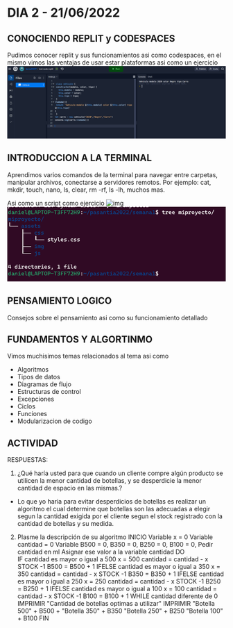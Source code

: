 #   DIA 2 - 21/06/2022

## CONOCIENDO REPLIT y CODESPACES
Pudimos conocer replit y sus funcionamientos asi como codespaces, en el mismo vimos las ventajas de usar estar plataformas
asi como un ejercicio 
    ![img](/assets/DIA2.PNG)

## INTRODUCCION A LA TERMINAL 
Aprendimos varios comandos de la terminal para navegar entre carpetas, manipular archivos, conectarse a servidores remotos.
Por ejemplo: cat, mkdir, touch, nano, ls, clear, rm -rf, ls -lh, muchos mas.

Asi como un script como ejercicio
 ![img](/assets/DIA2A.PNG)
 ![img](/assets/DIA2B.PNG)

 
## PENSAMIENTO LOGICO
Consejos sobre el pensamiento asi como su funcionamiento detallado

## FUNDAMENTOS Y ALGORTINMO 
Vimos muchisimos temas relacionados al tema asi como 
-   Algoritmos
-   Tipos de datos
-   Diagramas de flujo
-   Estructuras de control
-   Excepciones
-   Ciclos
-   Funciones
-   Modularizacion de codigo 

## ACTIVIDAD 
RESPUESTAS:
1. ¿Qué haría usted para que cuando un cliente compre algún producto se utilicen la menor cantidad de botellas, y se desperdicie la menor cantidad de espacio en las mismas.?
- Lo que yo haria para evitar desperdicios de botellas es realizar un algoritmo el cual determine que botellas son las adecuadas a elegir segun la cantidad exigida por el cliente segun el stock registrado con la cantidad de botellas y su medida.
2. Plasme la descripción de su algoritmo
INICIO
Variable x = 0
Variable cantidad = 0
Variable B500 = 0, B350 = 0, B250 = 0, B100 = 0,
Pedir cantidad en ml
Asignar ese valor a la variable cantidad 
DO  
IF cantidad es mayor o igual a 500 
    x = 500 
    cantidad = cantidad - x
    STOCK -1 
    B500 = B500 + 1
   IFELSE cantidad es mayor o igual a 350 
    x = 350 
    cantidad = cantidad - x
    STOCK -1
    B350 = B350 + 1
   IFELSE cantidad es mayor o igual a 250 
    x = 250 
    cantidad = cantidad - x
    STOCK -1
    B250 = B250 + 1
   IFELSE cantidad es mayor o igual a 100 
    x = 100 
    cantidad = cantidad - x
    STOCK -1
    B100 = B100 + 1
 WHILE cantidad diferente de 0
 IMPRIMIR "Cantidad de botellas optimas a utilizar"
 IMPRIMIR "Botella 500" + B500 + "Botella 350" + B350 "Botella 250" + B250 "Botella 100" + B100 
FIN
